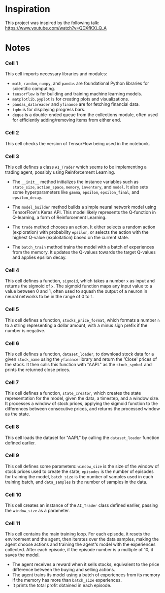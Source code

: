 # Inspiration

This project was inspired by the following talk: https://www.youtube.com/watch?v=QDXfKXi_Q_A

# Notes

### Cell 1
This cell imports necessary libraries and modules:
- `math`, `random`, `numpy`, and `pandas` are foundational Python libraries for scientific computing.
- `tensorflow` is for building and training machine learning models.
- `matplotlib.pyplot` is for creating plots and visualizations.
- `pandas_datareader` and `yfinance` are for fetching financial data.
- `tqdm` is for displaying progress bars.
- `deque` is a double-ended queue from the collections module, often used for efficiently adding/removing items from either end.

### Cell 2
This cell checks the version of TensorFlow being used in the notebook.

### Cell 3
This cell defines a class `AI_Trader` which seems to be implementing a trading agent, possibly using Reinforcement Learning. 

- The `__init__` method initializes the instance variables such as `state_size`, `action_space`, `memory`, `inventory`, and `model`. It also sets some hyperparameters like `gamma`, `epsilon`, `epsilon_final`, and `epsilon_decay`.
  
- The `model_builder` method builds a simple neural network model using TensorFlow's Keras API. This model likely represents the Q-function in Q-learning, a form of Reinforcement Learning.
  
- The `trade` method chooses an action. It either selects a random action (exploration) with probability `epsilon`, or selects the action with the highest Q-value (exploitation) based on the current state.
  
- The `batch_train` method trains the model with a batch of experiences from the memory. It updates the Q-values towards the target Q-values and applies epsilon decay.

### Cell 4
This cell defines a function, `sigmoid`, which takes a number `x` as input and returns the sigmoid of `x`. The sigmoid function maps any input value to a value between 0 and 1, often used to squash the output of a neuron in neural networks to be in the range of 0 to 1.

### Cell 5
This cell defines a function, `stocks_price_format`, which formats a number `n` to a string representing a dollar amount, with a minus sign prefix if the number is negative.

### Cell 6
This cell defines a function, `dataset_loader`, to download stock data for a given `stock_name` using the `yfinance` library and return the 'Close' prices of the stock. It then calls this function with "AAPL" as the `stock_symbol` and prints the returned close prices.

### Cell 7
This cell defines a function, `state_creator`, which creates the state representation for the model, given the data, a timestep, and a window size. It processes a window of stock prices, applying the sigmoid function to the differences between consecutive prices, and returns the processed window as the state.

### Cell 8
This cell loads the dataset for "AAPL" by calling the `dataset_loader` function defined earlier.

### Cell 9
This cell defines some parameters: `window_size` is the size of the window of stock prices used to create the state, `episodes` is the number of episodes for training the model, `batch_size` is the number of samples used in each training batch, and `data_samples` is the number of samples in the data.

### Cell 10
This cell creates an instance of the `AI_Trader` class defined earlier, passing the `window_size` as a parameter.

### Cell 11
This cell contains the main training loop. For each episode, it resets the environment and the agent, then iterates over the data samples, making the agent choose actions and training the agent's model with the experiences collected. After each episode, if the episode number is a multiple of 10, it saves the model.

- The agent receives a reward when it sells stocks, equivalent to the price difference between the buying and selling actions.
- The agent trains its model using a batch of experiences from its memory if the memory has more than `batch_size` experiences.
- It prints the total profit obtained in each episode.